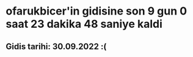 # ofarukbicer'in gidisine son 9 gun 0 saat 23 dakika 48 saniye kaldi

## Gidis tarihi: 30.09.2022 :(